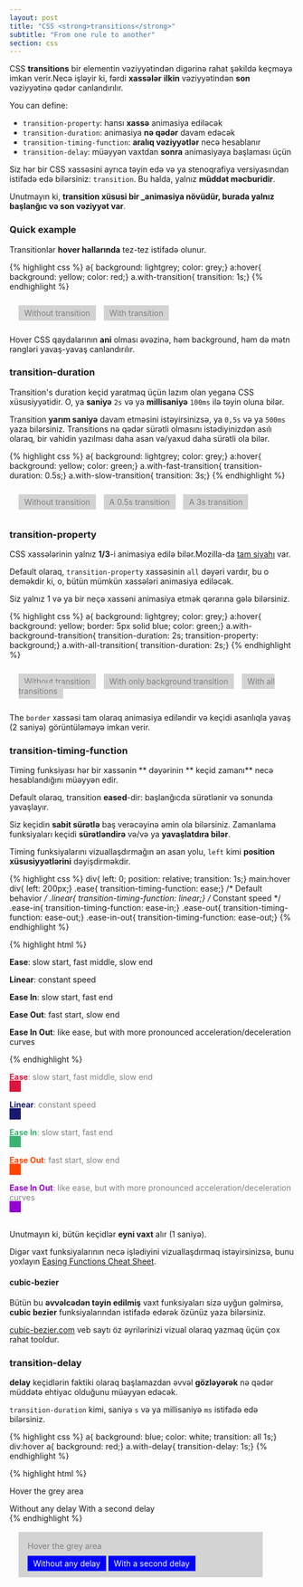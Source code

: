 ```yaml
---
layout: post
title: "CSS <strong>transitions</strong>"
subtitle: "From one rule to another"
section: css
---
```


CSS <strong>transitions</strong> bir elementin vəziyyətindən digərinə rahat şəkildə keçməyə imkan verir.Necə işləyir ki, fərdi **xassələr** **ilkin** vəziyyətindən **son** vəziyyətinə qədər canlandırılır.

You can define:

* `transition-property`: hansı **xassə** animasiya ediləcək
* `transition-duration`: animasiya **nə qədər** davam edəcək
* `transition-timing-function`: **aralıq vəziyyətlər** necə hesablanır
* `transition-delay`: müəyyən vaxtdan **sonra** animasiyaya başlaması üçün

Siz hər bir CSS xassəsini ayrıca təyin edə və ya stenoqrafiya versiyasından istifadə edə bilərsiniz: `transition`. Bu halda, yalnız **müddət məcburidir**.

Unutmayın ki, **transition xüsusi bir _animasiya növüdür, burada yalnız başlanğıc və son vəziyyət var**.

### Quick example

Transitionlar **hover hallarında** tez-tez istifadə olunur.

{% highlight css %}
a{ background: lightgrey; color: grey;}
a:hover{ background: yellow; color: red;}
a.with-transition{ transition: 1s;}
{% endhighlight %}

<div class="result" id="result-841">
  <a>Without transition</a>
  <a class="with-transition">With transition</a>
</div>

Hover CSS qaydalarının **ani** olması əvəzinə, həm background, həm də mətn rəngləri yavaş-yavaş canlandırılır.

### transition-duration

Transition's duration keçid yaratmaq üçün lazım olan yeganə CSS xüsusiyyətidir. O, ya **saniyə** `2s` və ya **millisaniyə** `100ms` ilə təyin oluna bilər.

Transition **yarım saniyə** davam etməsini istəyirsinizsə, ya `0,5s` və ya `500ms` yaza bilərsiniz. Transitions nə qədər sürətli olmasını istədiyinizdən asılı olaraq, bir vahidin yazılması daha asan və/yaxud daha sürətli ola bilər.

{% highlight css %}
a{ background: lightgrey; color: grey;}
a:hover{ background: yellow; color: green;}
a.with-fast-transition{ transition-duration: 0.5s;}
a.with-slow-transition{ transition: 3s;}
{% endhighlight %}

<div class="result" id="result-842">
  <a>Without transition</a>
  <a class="with-fast-transition">A 0.5s transition</a>
  <a class="with-slow-transition">A 3s transition</a>
</div>

### transition-property

CSS xassələrinin yalnız **1/3**-i animasiya edilə bilər.Mozilla-da [tam siyahı](https://developer.mozilla.org/en-US/docs/Web/CSS/CSS_animated_properties) var.

Default olaraq, `transition-property` xassəsinin `all` dəyəri vardır, bu o deməkdir ki, o, bütün mümkün xassələri animasiya ediləcək.

Siz yalnız 1 və ya bir neçə xassəni animasiya etmək qərarına gələ bilərsiniz.

{% highlight css %}
a{ background: lightgrey; color: grey;}
a:hover{ background: yellow; border: 5px solid blue; color: green;}
a.with-background-transition{ transition-duration: 2s; transition-property: background;}
a.with-all-transition{ transition-duration: 2s;}
{% endhighlight %}

<div class="result" id="result-843">
  <a>Without transition</a>
  <a class="with-background-transition">With only background transition</a>
  <a class="with-all-transition">With all transitions</a>
</div>

The `border` xassəsi tam olaraq animasiya ediləndir və keçidi asanlıqla yavaş (2 saniyə) görüntüləməyə imkan verir.

### transition-timing-function

Timing funksiyası hər bir xassənin ** dəyərinin ** keçid zamanı** necə hesablandığını müəyyən edir.

Default olaraq, transition **eased**-dir: başlanğıcda sürətlənir və sonunda yavaşlayır.

Siz keçidin **sabit sürətlə** baş verəcəyinə əmin ola bilərsiniz. Zamanlama funksiyaları keçidi **sürətləndirə** və/və ya **yavaşlatdıra bilər**.

Timing funksiyalarını vizuallaşdırmağın ən asan yolu, `left` kimi **position xüsusiyyətlərini** dəyişdirməkdir.

{% highlight css %}
div{ left: 0; position: relative; transition: 1s;}
main:hover div{ left: 200px;}
.ease{ transition-timing-function: ease;} /* Default behavior */
.linear{ transition-timing-function: linear;} /* Constant speed */
.ease-in{ transition-timing-function: ease-in;}
.ease-out{ transition-timing-function: ease-out;}
.ease-in-out{ transition-timing-function: ease-out;}
{% endhighlight %}

{% highlight html %}
<main>
  <p><strong>Ease</strong>: slow start, fast middle, slow end</p>
  <div class="ease"></div>
  <p><strong>Linear</strong>: constant speed</p>
  <div class="linear"></div>
  <p><strong>Ease In</strong>: slow start, fast end</p>
  <div class="ease-in"></div>
  <p><strong>Ease Out</strong>: fast start, slow end</p>
  <div class="ease-out"></div>
  <p><strong>Ease In Out</strong>: like ease, but with more pronounced acceleration/deceleration curves</p>
  <div class="ease-in-out"></div>
</main>
{% endhighlight %}

<div class="result" id="result-844">
  <p><strong>Ease</strong>: slow start, fast middle, slow end</p>
  <div class="ease"></div>
  <p><strong>Linear</strong>: constant speed</p>
  <div class="linear"></div>
  <p><strong>Ease In</strong>: slow start, fast end</p>
  <div class="ease-in"></div>
  <p><strong>Ease Out</strong>: fast start, slow end</p>
  <div class="ease-out"></div>
  <p><strong>Ease In Out</strong>: like ease, but with more pronounced acceleration/deceleration curves</p>
  <div class="ease-in-out"></div>
</div>

Unutmayın ki, bütün keçidlər **eyni vaxt** alır (1 saniyə).

Digər vaxt funksiyalarının necə işlədiyini vizuallaşdırmaq istəyirsinizsə, bunu yoxlayın [Easing Functions Cheat Sheet](https://easings.net/).

#### cubic-bezier

Bütün bu **əvvəlcədən təyin edilmiş** vaxt funksiyaları sizə uyğun gəlmirsə, **cubic bezier** funksiyalarından istifadə edərək özünüz yaza bilərsiniz.

[cubic-bezier.com](https://cubic-bezier.com/) veb saytı öz əyrilərinizi vizual olaraq yazmaq üçün çox rahat tooldur.

### transition-delay

**delay** keçidlərin faktiki olaraq başlamazdan əvvəl **gözləyərək** nə qədər müddətə ehtiyac olduğunu müəyyən edəcək.

`transition-duration` kimi, saniyə `s` və ya millisaniyə `ms` istifadə edə bilərsiniz.

{% highlight css %}
a{ background: blue; color: white; transition: all 1s;}
div:hover a{ background: red;}
a.with-delay{ transition-delay: 1s;}
{% endhighlight %}

{% highlight html %}
<div>
  <p>Hover the grey area</p>
  <a>Without any delay</a>
  <a class="with-delay">With a second delay</a>
</div>
{% endhighlight %}

<div class="result" id="result-845">
  <div>
    <p>Hover the grey area</p>
    <a>Without any delay</a>
    <a class="with-delay">With a second delay</a>
  </div>
</div>

<style type="text/css">
#result-841{ padding: 1rem;}
#result-841 a{ background: lightgrey; color: grey; margin-right: 10px; padding: 5px 10px; transition: none;}
#result-841 a:hover{ background: yellow; color: red;}
#result-841 .with-transition{ transition: 1s}
#result-842{ padding: 1rem;}
#result-842 a{ background: lightgrey; color: grey; margin-right: 10px; padding: 5px 10px; transition: none;}
#result-842 a:hover{ background: yellow; color: green;}
#result-842 .with-fast-transition{ transition: 0.5s;}
#result-842 .with-slow-transition{ transition: 3s;}
#result-843{ padding: 1rem;}
#result-843 a{ background: lightgrey; color: grey; margin-right: 10px; padding: 5px 10px; transition: none;}
#result-843 a:hover{ background: yellow; border: 5px solid blue; color: green;}
#result-843 .with-background-transition{ transition: 2s; transition-property: background;}
#result-843 .with-all-transition{ transition: 2s;}
#result-844{ padding-bottom: 1rem;}
#result-844 div{ background: crimson; height: 20px; left: 0; margin-top: -1rem; position: relative; transition: 1s; width: 20px;}
#result-844:hover div{ left: 200px;}
#result-844 p{ color: grey;}
#result-844 p strong{ font-weight: bold;}
#result-844 .ease{ transition-timing-function: ease;} /* Default behavior */
#result-844 .linear{ transition-timing-function: linear;} /* Constant speed */
#result-844 .ease-in{ transition-timing-function: ease-in;}
#result-844 .ease-out{ transition-timing-function: ease-out;}
#result-844 .ease-in-out{ transition-timing-function: ease-in-out;}
#result-844 p:nth-child(1) strong{ color: crimson;}
#result-844 div:nth-child(2){ background: crimson;}
#result-844 p:nth-child(3) strong{ color: midnightblue;}
#result-844 div:nth-child(4){ background: midnightblue;}
#result-844 p:nth-child(5) strong{ color: mediumseagreen;}
#result-844 div:nth-child(6){ background: mediumseagreen;}
#result-844 p:nth-child(7) strong{ color: orangered;}
#result-844 div:nth-child(8){ background: orangered;}
#result-844 p:nth-child(9) strong{ color: darkviolet;}
#result-844 div:nth-child(10){ background: darkviolet;}
#result-845{ padding: 1rem;}
#result-845 div{ background: lightgrey; padding: 1rem; width: 400px;}
#result-845 div p{ color: grey; margin-top: 0;}
#result-845 a{ background: blue; color: white; padding: 5px 10px; text-decoration: none; transition: all 1s;}
#result-845 div:hover a{ background: red;}
#result-845 a.with-delay{ transition-delay: 1s;}
</style>
